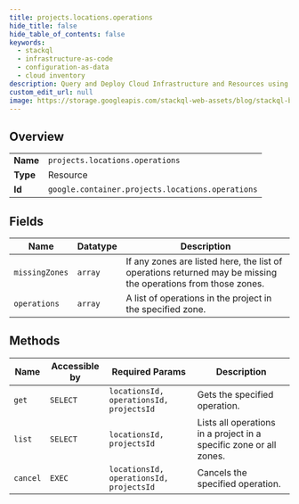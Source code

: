 ```yaml
---
title: projects.locations.operations
hide_title: false
hide_table_of_contents: false
keywords:
  - stackql
  - infrastructure-as-code
  - configuration-as-data
  - cloud inventory
description: Query and Deploy Cloud Infrastructure and Resources using SQL
custom_edit_url: null
image: https://storage.googleapis.com/stackql-web-assets/blog/stackql-blog-post-featured-image.png
---
```

  
    

## Overview
<table><tbody>
<tr><td><b>Name</b></td><td><code>projects.locations.operations</code></td></tr>
<tr><td><b>Type</b></td><td>Resource</td></tr>
<tr><td><b>Id</b></td><td><code>google.container.projects.locations.operations</code></td></tr>
</tbody></table>

## Fields
| Name | Datatype | Description |
| ---- | -------- | ----------- |
| `missingZones` | `array` | If any zones are listed here, the list of operations returned may be missing the operations from those zones. |
| `operations` | `array` | A list of operations in the project in the specified zone. |
## Methods
| Name | Accessible by | Required Params | Description |
| ---- | ------------- | --------------- | ----------- |
| `get` | `SELECT` | `locationsId, operationsId, projectsId` | Gets the specified operation. |
| `list` | `SELECT` | `locationsId, projectsId` | Lists all operations in a project in a specific zone or all zones. |
| `cancel` | `EXEC` | `locationsId, operationsId, projectsId` | Cancels the specified operation. |
